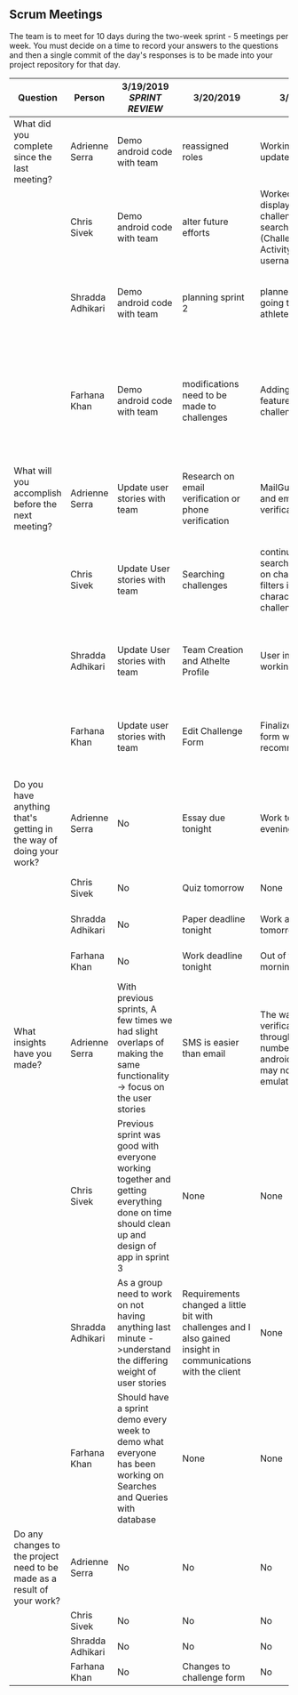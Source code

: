## Scrum Meetings
The team is to meet for 10 days during the two-week sprint - 5 meetings per week. You must decide on a time to record your answers to the questions and then a single commit of the day's responses is to be made into your project repository for that day.

Question    |          Person                                             | 3/19/2019  *SPRINT REVIEW* |  3/20/2019 | 3/21/2019 | 3/22/2019 | 3/23/2019 | 3/24/2019 | 3/25/2019 | 3/26/2019 | 3/27/2019 | 3/28/2019 |
------------|---------------------------------------------------------------------|-----|-----|-----|-----|-----|-----|-----|----|-----|-----|                                                              
| What did you complete since the last meeting? | Adrienne Serra | Demo android code with team | reassigned roles | Working on SMS updates | Reached out to Duke in order to figure out email implementation | Email correspondence, notification groundwork, continued email research |  Email research, Notification/Calendar research and beginning of setup | No Updates | Notification base code | Finished notification implementation |
|            | Chris Sivek | Demo android code with team |alter future efforts | Worked on displaying challenges when searching for them (Challenge Search Activity), change username/password | Finished basic functionality of search and filter challenges | made the home pages for athlete and coach | Thinking about team creation and loggings and how the new features will connect in the app | updated storyboard and DBhelper | implemented athlete view challenge activity | improving the activities for viewing athletes challenges
|            | Shradda Adhikari | Demo android code with team |  planning sprint 2 | planned what was going to be in the athlete UI | Still working on the UI | Created the athlete UI, started the ‘athlete challenges’ UI | Researched more on athletes challenges, gave that user story to Chris because it relates with the search challenges  | Started the create team UI |  Started athlete team selection UI and activity | No Updates | 
|            | Farhana Khan | Demo android code with team | modifications need to be made to challenges | Adding new features to challenge form | Adding new features to challenge form | Implemented Challenge UI in Challenge Activity & updated DB helper | Researched and planned interface for Challenge Description | Finished ViewChallenge Activity | Challenge View, onClickListener interface for RecyclerView, updated DBHelper params for leadership, finished leadership UI | Working on MailGun API; had impediments with git merging so was unable to complete it |
| What will you accomplish before the next meeting? | Adrienne Serra | Update user stories with team |Research on email verification or phone verification | MailGun research and email verification | Work on other project efforts -> Public/private profiles of user | Email and notification research and setup | Notifications including logic | Email research, Notification function | Notifications | Excel Test Cases | 
|            | Chris Sivek | Update User stories with team | Searching challenges | continue to work on search functionality on challenges via filters identifying characteristics of challenge |  improve filtering of challenges a little and make activities for individual challenges. | create functionality to register for a challenge as an athlete | making sure team and participates table are good to go in the database. Also update the storyboard and the ER diagram for the database | be able to see all athletes previous and current challenges | add click listeners to the recyclerviews | onclick for the recycler view
|            | Shradda Adhikari | Update User stories with team | Team Creation and Athelte Profile | User interface with working buttons |  User interface with working buttons | Fill in the athlete’s challenges in list view | The team creation UI | Continue working on the create team UI and activity, hopefully finish |  continue working on the athlete team selection | No Updates
|            | Farhana Khan | Update user stories with team | Edit Challenge Form | Finalize challenge form with TA’s recommendations | Finalize challenge form with TA’s recommendations | Work on Challenge Page UI | Challenge Description UI and update diagrams | Work on clickable feature in challenge search activity | Implement onClickListener into Search Activity, implementation basics for leadership | Finalize MailGun API
| Do you have anything that's getting in the way of doing your work? | Adrienne Serra |   No | Essay due tonight | Work tomorrow evening | Work | Work | Work tomorrow evening, DMV | Work | Classes | Family obligations, class | 
|            | Chris Sivek |   No | Quiz tomorrow | None | None | work meeting tomorrow at 8pm | Nothing | Classes | Work tomorrow | Class and work tomorrow | 
|            | Shradda Adhikari |   No | Paper deadline tonight | Work all day tomorrow | Other priorities during the day tomorrow | work 12-7:30 tomorrow  | busy 10-3 and 5-8 tomorrow | nothing | Busy rest of today | No Updates | 
|            | Farhana Khan |  No | Work deadline tonight | Out of town all morning/afternoon | Deadline for school work tomorrow | None | Work until 4pm | Work until 4pm | Work until 4pm | Work Until 4pm | 
| What insights have you made? | Adrienne Serra |   With previous sprints, A few times we had slight overlaps of making the same functionality -> focus on the user stories | SMS is easier than email | The way SMS verifications send is through the phone number on testing android device -> may not work on emulator | Email implemenatation may change the foundation of our code | Recommended email seems to include material for user data persistence and a lot else, may be hard to integrate | Firebase verification this late in project is difficult | None | Conditional logic without opening app | Logic functionality in pending intents and AlarmManager
|            | Chris Sivek |   Previous sprint was good with everyone working together and getting everything done on time should clean up and design of app in sprint 3 | None | None | Combining search and filters may take some redundant code unless I can find a better way to do it. | may need to rethink how activities are accessed | really need to discuss with group on how logging and team creation should function | May need to use advanced queries to get users current and past challenges | None | Logging may become very complex and require more advanced queries | 
|            | Shradda Adhikari |   As a group need to work on not having anything last minute ->understand the differing weight of user stories |Requirements changed a little bit with challenges and I also gained insight in communications with the client | None | None | None | None | None | None | No Updates |  
|            | Farhana Khan | Should have a sprint demo every week to demo what everyone has been working on Searches and Queries with database | None | None | None | Understand validation of team creation and how they are handled when challenges start | None | Understanding Intents and connections between pages | Understanding Intents and the structure of onClickListener buttons | Changes to ForgotPassActivity to implement emailing actions |
| Do any changes to the project need to be made as a result of your work? | Adrienne Serra |   No | No | No | No | No | No | No | No | 
|            | Chris Sivek |   No | No | No | No | No | No | No | No | 
|            | Shradda Adhikari |   No  | No | No | No | No | No | No | No | No  
|            | Farhana Khan | No  | Changes to challenge form | No | No | No | No | No | No | No 
